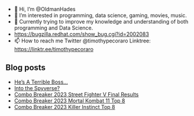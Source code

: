 - 👋 Hi, I’m @OldmanHades
- 👀 I’m interested in programming, data science, gaming, movies, music.
- 🌱 Currently trying to improve my knowledge and understanding of both programming and Data Science.
- https://bugzilla.redhat.com/show_bug.cgi?id=2002083
- 📫 How to reach me Twitter @timothypecoraro
Linktree: https://linktr.ee/timothypecoraro

## Blog posts
<!-- BLOG-POST-LIST:START -->
- [He’s A Terrible Boss…](https://medium.com/@timothypecoraro/hes-a-terrible-boss-6378a9aac086?source=rss-5097f5c9b801------2)
- [Into the Spyverse?](https://medium.com/@timothypecoraro/into-the-spyverse-65561c2a54a0?source=rss-5097f5c9b801------2)
- [Combo Breaker 2023 Street Fighter V Final Results](https://medium.com/@timothypecoraro/combo-breaker-2023-street-fighter-v-final-results-cce89869e56c?source=rss-5097f5c9b801------2)
- [Combo Breaker 2023 Mortal Kombat 11 Top 8](https://medium.com/@timothypecoraro/combo-breaker-2023-mortal-kombat-11-top-8-9f5f5aaffdbe?source=rss-5097f5c9b801------2)
- [Combo Breaker 2023 Killer Instinct Top 8](https://medium.com/@timothypecoraro/combo-breaker-2023-killer-instinct-top-8-c7358f602236?source=rss-5097f5c9b801------2)
<!-- BLOG-POST-LIST:END -->

